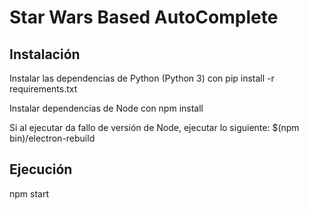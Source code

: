# Star Wars Based AutoComplete
## Instalación
Instalar las dependencias de Python (Python 3) con pip install -r requirements.txt

Instalar dependencias de Node con npm install 

Si al ejecutar da fallo de versión de Node, ejecutar lo siguiente: $(npm bin)/electron-rebuild

## Ejecución
npm start
